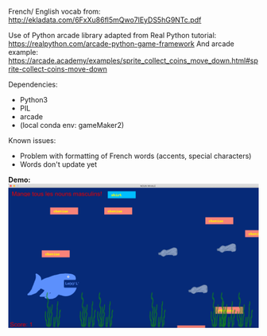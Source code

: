 French/ English vocab from: http://ekladata.com/6FxXu86fl5mQwo7lEyDS5hG9NTc.pdf

Use of Python arcade library adapted from Real Python tutorial: https://realpython.com/arcade-python-game-framework
And arcade example: https://arcade.academy/examples/sprite_collect_coins_move_down.html#sprite-collect-coins-move-down

Dependencies:
- Python3
- PIL
- arcade
- (local conda env: gameMaker2)

Known issues:
- Problem with formatting of French words (accents, special characters)
- Words don't update yet

**Demo:**
![nounWhale demo](https://github.com/skw32/learningFrench/blob/master/2_nounWhale/Screenshot_nounWhale.png)
